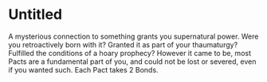 # Untitled

A mysterious connection to something grants you supernatural power. Were you retroactively born with it? Granted it as part of your thaumaturgy? Fulfilled the conditions of a hoary prophecy? However it came to be, most Pacts are a fundamental part of you, and could not be lost or severed, even if you wanted such. Each Pact takes 2 Bonds.